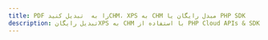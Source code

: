 ---title: PDF را به  تبدیل کنیدCHM، XPS به CHM مبدل رایگان یا PHP SDKdescription: تبدیل رایگانXPS به CHM با استفاده از PHP Cloud APIs & SDK همچنین اسناد PDF را در Cloud ایجاد، ویرایش و رندر کنید.---
